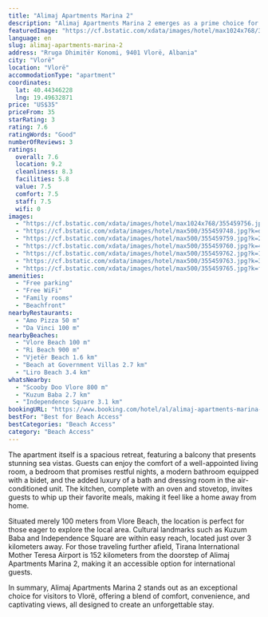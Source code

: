 ```yaml
---
title: "Alimaj Apartments Marina 2"
description: "Alimaj Apartments Marina 2 emerges as a prime choice for travelers seeking a serene getaway in Vlorë, boasting an enviable location that's a stone's throw away from the pristine Ri Beach and a short drive from the tranquil Vjetër Beach."
featuredImage: "https://cf.bstatic.com/xdata/images/hotel/max1024x768/355459756.jpg?k=ec6f98dd4e9bced10487d6c807c5d0fa344a1c9f966c9428a9c694ec2c17650b&o=&hp=1"
language: en
slug: alimaj-apartments-marina-2
address: "Rruga Dhimitër Konomi, 9401 Vlorë, Albania"
city: "Vlorë"
location: "Vlorë"
accommodationType: "apartment"
coordinates:
  lat: 40.44346228
  lng: 19.49632871
price: "US$35"
priceFrom: 35
starRating: 3
rating: 7.6
ratingWords: "Good"
numberOfReviews: 3
ratings:
  overall: 7.6
  location: 9.2
  cleanliness: 8.3
  facilities: 5.8
  value: 7.5
  comfort: 7.5
  staff: 7.5
  wifi: 0
images:
  - "https://cf.bstatic.com/xdata/images/hotel/max1024x768/355459756.jpg?k=ec6f98dd4e9bced10487d6c807c5d0fa344a1c9f966c9428a9c694ec2c17650b&o=&hp=1"
  - "https://cf.bstatic.com/xdata/images/hotel/max500/355459748.jpg?k=d68ff36ff448e681d1ed5ed1925b243538b83de01ce09ddaa95edb5b0fd4103d&o=&hp=1"
  - "https://cf.bstatic.com/xdata/images/hotel/max500/355459759.jpg?k=2b93520c2f6bc59059283e55b81edc1a9aeb6dfebd693cdaef8b13ccf4fce9f4&o=&hp=1"
  - "https://cf.bstatic.com/xdata/images/hotel/max500/355459760.jpg?k=46971b06a73058cfae37a56f212b39cc345b0e74c3dfec0c9f834893248e6591&o=&hp=1"
  - "https://cf.bstatic.com/xdata/images/hotel/max500/355459762.jpg?k=125d0412ecac1c13506801acac785cf8a7655d99e1a8f45c7b1144239b0dcc13&o=&hp=1"
  - "https://cf.bstatic.com/xdata/images/hotel/max500/355459763.jpg?k=3d249e89adeb6257c6f7aa75e637c8a5b3af84e94fc3229c30b14561c75ec746&o=&hp=1"
  - "https://cf.bstatic.com/xdata/images/hotel/max500/355459765.jpg?k=f58f90f6cff9d98b770185a8388c61a5e3940a19da165064176bd045d14fc605&o=&hp=1"
amenities:
  - "Free parking"
  - "Free WiFi"
  - "Family rooms"
  - "Beachfront"
nearbyRestaurants:
  - "Amo Pizza 50 m"
  - "Da Vinci 100 m"
nearbyBeaches:
  - "Vlore Beach 100 m"
  - "Ri Beach 900 m"
  - "Vjetër Beach 1.6 km"
  - "Beach at Government Villas 2.7 km"
  - "Liro Beach 3.4 km"
whatsNearby:
  - "Scooby Doo Vlore 800 m"
  - "Kuzum Baba 2.7 km"
  - "Independence Square 3.1 km"
bookingURL: "https://www.booking.com/hotel/al/alimaj-apartments-marina-2.en-gb.html?aid=8035640"
bestFor: "Best for Beach Access"
bestCategories: "Beach Access"
category: "Beach Access"
---
```


The apartment itself is a spacious retreat, featuring a balcony that presents stunning sea vistas. Guests can enjoy the comfort of a well-appointed living room, a bedroom that promises restful nights, a modern bathroom equipped with a bidet, and the added luxury of a bath and dressing room in the air-conditioned unit. The kitchen, complete with an oven and stovetop, invites guests to whip up their favorite meals, making it feel like a home away from home.

Situated merely 100 meters from Vlore Beach, the location is perfect for those eager to explore the local area. Cultural landmarks such as Kuzum Baba and Independence Square are within easy reach, located just over 3 kilometers away. For those traveling further afield, Tirana International Mother Teresa Airport is 152 kilometers from the doorstep of Alimaj Apartments Marina 2, making it an accessible option for international guests.

In summary, Alimaj Apartments Marina 2 stands out as an exceptional choice for visitors to Vlorë, offering a blend of comfort, convenience, and captivating views, all designed to create an unforgettable stay.